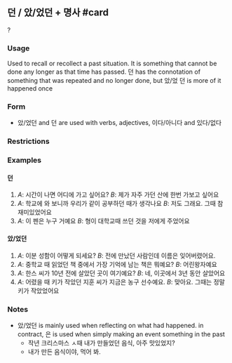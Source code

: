 ## 던 / 았/었던 + 명사 #card
?
### Usage
Used to recall or recollect a past situation. It is something that cannot be done any longer as that time has passed.
던 has the connotation of something that was repeated and no longer done, but 았/었 던 is more of it happened once
### Form
- 았/었던 and 던 are used with verbs, adjectives, 이다/아니다 and 있다/없다
### Restrictions
### Examples
#### 던
1. *A*: 시간이 나면 어디에 가고 싶어요?
   *B*: 제가 자주 가던 산에 한번 가보고 싶어요
1. *A*: 학교에 와 보니까 우리가 같이 공부하던 때가 생각나요
   *B*: 저도 그래요. 그때 참 재미있었어요
1. *A*: 이 펜은 누구 거예요
   *B*: 형이 대학교때 쓰던 것을 저에게 주었어요
#### 았/었던
1. *A*: 이분 성함이 어떻게 되세요?
   *B*: 전에 만났던 사람인데 이름은 잊어버렸어요.
2. *A*: 중학교 때 읽었던 책 중에서 가장 기억에  남는 책은 뭐예요?
   *B*: 어린왕자예요
3. *A*: 한스 씨가 10년 전에 살았던 곳이 여기예요?
   *B*: 네, 이곳에서 3년 동안 살았어요
4. *A*: 어렸을 때 키가 작았던 지훈 씨가 지금은 농구 선수예요.
   *B*: 맞아요. 그때는 정말 키가 작았었어요
### Notes
* 았/었던 is mainly used when reflecting on what had happened. in contract, 은 is used when simply making an event something in the past
	* 작년 크리스마스 ㅅ때 내가 만들었던 음식, 아주 맛있었지?
	* 내가 만든 음식이야, 먹어 봐.
<!--SR:!2024-12-10,8,250-->
